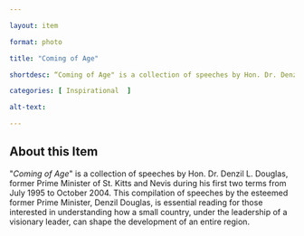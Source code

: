 ```yaml
--- 

layout: item 

format: photo 

title: "Coming of Age"

shortdesc: “Coming of Age" is a collection of speeches by Hon. Dr. Denzil L. Douglas, former Prime Minister of St. Kitts and Nevis, showcasing how visionary leadership can impact regional development."

categories: [ Inspirational  ]

alt-text:  

--- 
```


## About this Item 

"_Coming of Age_" is a collection of speeches by Hon. Dr. Denzil L. Douglas, former Prime Minister of St. Kitts and Nevis during his first two terms from July 1995 to October 2004. This compilation of speeches by the esteemed former Prime Minister, Denzil Douglas, is essential reading for those interested in understanding how a small country, under the leadership of a visionary leader, can shape the development of an entire region.
